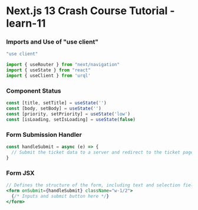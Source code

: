 # Next.js 13 Crash Course Tutorial - learn-11

### Imports and Use of "use client"

```jsx
"use client"

import { useRouter } from "next/navigation"
import { useState } from "react"
import { useClient } from 'urql'
```

### Component Status

```jsx
const [title, setTitle] = useState('')
const [body, setBody] = useState('')
const [priority, setPriority] = useState('low')
const [isLoading, setIsLoading] = useState(false)
```

### Form Submission Handler

```jsx
const handleSubmit = async (e) => {
  // Submit the ticket data to a server and redirect to the ticket page if the submission is successful.
}
```

### Form JSX

```jsx
// Defines the structure of the form, including text and selection fields for the title, body and priority of the ticket
<form onSubmit={handleSubmit} className="w-1/2">
  {/* Inputs and submit button here */}
</form>
```
